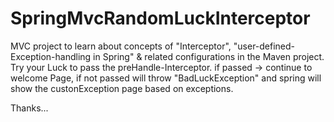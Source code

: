 # SpringMvcRandomLuckInterceptor
MVC project to learn about concepts of "Interceptor", "user-defined-Exception-handling in Spring" &amp; related configurations in the Maven project.  
Try your Luck to pass the preHandle-Interceptor. 
if passed -> continue to welcome Page, 
if not passed will throw "BadLuckException" and spring will show the custonException page based on exceptions.  

Thanks...
